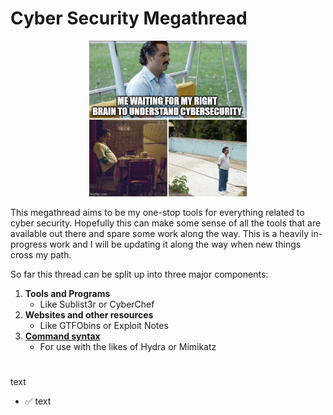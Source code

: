 # Cyber Security Megathread

<p align="center"><img src="https://github.com/Kevinovitz/cyber-security-megathread/blob/main/images/Cyber_Meme_23.png" alt="Cyber Meme 23" width="50%" /></p>

This megathread aims to be my one-stop tools for everything related to cyber security. Hopefully this can make some sense of all the tools that are available out there and spare some work along the way. This is a heavily in-progress work and I will be updating it along the way when new things cross my path.

So far this thread can be split up into three major components:

1. **Tools and Programs**
   - Like Sublist3r or CyberChef
2. **Websites and other resources**
   - Like GTFObins or Exploit Notes
4. [**Command syntax**](commands/generalcommands.md)
   - For use with the likes of Hydra or Mimikatz

#

text
- ✅ text
